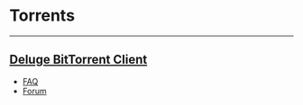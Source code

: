 # Torrents

<HR>

## [Deluge BitTorrent Client]( http://deluge-torrent.org)  
- [FAQ](http://dev.deluge-torrent.org/wiki/Faq) 
- [Forum](http://forum.deluge-torrent.org)  

